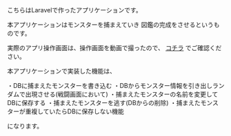 こちらはLaravelで作ったアプリケーションです。

本アプリケーションはモンスターを捕まえていき
図鑑の完成をさせるというものです。


実際のアプリ操作画面は、操作画面を動画で撮ったので、
<a href="https://tropical-thunder.github.io/portfolio/#portfolio1">コチラ</a>
でご確認ください。


本アプリケーションで実装した機能は、

・DBに捕まえたモンスターを書き込む
・DBからモンスター情報を引き出しランダムで出現させる(戦闘画面において)
・捕まえたモンスターの名前を変更してDBに保存する
・捕まえたモンスターを逃す(DBからの削除)
・捕まえたモンスターが重複していたらDBに保存しない機能

になります。




